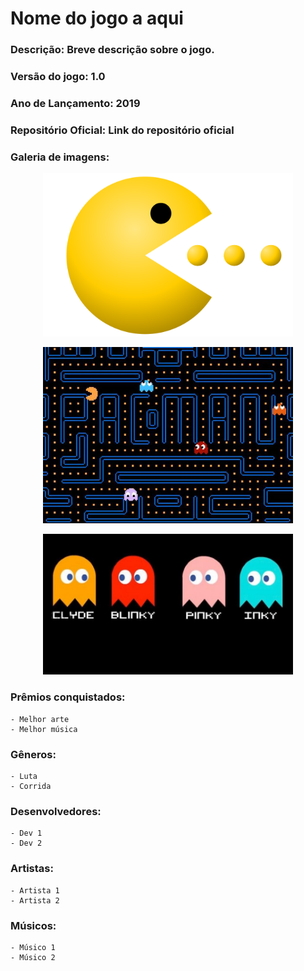 # Nome do jogo a  aqui 

### Descrição: Breve descrição sobre o jogo.

### Versão do jogo: 1.0

### Ano de Lançamento: 2019

### Repositório Oficial: Link do repositório oficial

### Galeria de imagens: 

<p align="center"><a href="https://github.com/unbgames/unbgames/blob/issue_9/img_tmp/pac1.png" target="_blank"><img width="400"src="https://github.com/unbgames/unbgames/blob/issue_9/img_tmp/pac1.png"></a></p>

<p align="center"><a href="https://github.com/unbgames/unbgames/blob/issue_9/img_tmp/pac2.jpg" target="_blank"><img width="400"src="https://github.com/unbgames/unbgames/blob/issue_9/img_tmp/pac2.jpg"></a></p>

<p align="center"><a href="https://github.com/unbgames/unbgames/blob/issue_9/img_tmp/pac3.jpg" target="_blank"><img width="400"src="https://github.com/unbgames/unbgames/blob/issue_9/img_tmp/pac3.jpg"></a></p>


### Prêmios conquistados:
    - Melhor arte
    - Melhor música

### Gêneros:
    - Luta
    - Corrida

### Desenvolvedores:
    - Dev 1
    - Dev 2

### Artistas:
    - Artista 1
    - Artista 2

### Músicos:
    - Músico 1
    - Músico 2

